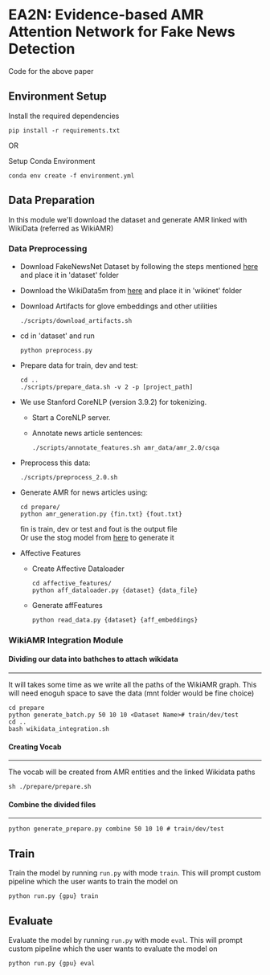 # EA2N: Evidence-based AMR Attention Network for Fake News Detection
Code for the above paper

## Environment Setup

Install the required dependencies

``` 
pip install -r requirements.txt
```

OR

Setup Conda Environment

```
conda env create -f environment.yml
```

## Data Preparation
In this module we'll download the dataset and generate AMR linked with WikiData (referred as WikiAMR)
### Data Preprocessing
- Download FakeNewsNet Dataset by following the steps mentioned [here](https://github.com/KaiDMML/FakeNewsNet) and place it in 'dataset' folder

- Download the WikiData5m from [here](https://pykeen.readthedocs.io/en/stable/api/pykeen.datasets.Wikidata5M.html) and place it in 'wikinet' folder

- Download Artifacts for glove embeddings and other utilities
    ```
    ./scripts/download_artifacts.sh
    ```

- cd in 'dataset' and run
    ```
    python preprocess.py
    ```

- Prepare data for train, dev and test:
    ```
    cd ..
    ./scripts/prepare_data.sh -v 2 -p [project_path]
    ```
- We use Stanford CoreNLP (version 3.9.2) for tokenizing.

    - Start a CoreNLP server.

    - Annotate news article sentences:
        ```
        ./scripts/annotate_features.sh amr_data/amr_2.0/csqa
        ```
- Preprocess this data:
    ```
    ./scripts/preprocess_2.0.sh
    ```
- Generate AMR for news articles using:
    ```
    cd prepare/
    python amr_generation.py {fin.txt} {fout.txt}
    ```
    fin is train, dev or test and fout is the output file\
    Or use the stog model from [here](https://github.com/sheng-z/stog) to generate it
- Affective Features
    - Create Affective Dataloader
        ```
        cd affective_features/
        python aff_dataloader.py {dataset} {data_file}
        ```
    - Generate affFeatures
        ```
        python read_data.py {dataset} {aff_embeddings}
        ```
### WikiAMR Integration Module
#### Dividing our data into bathches to attach wikidata
---
It will takes some time as we write all the paths of the WikiAMR graph. This will need enoguh space to save the data (mnt folder would be fine choice)
```
cd prepare
python generate_batch.py 50 10 10 <Dataset Name># train/dev/test
cd ..
bash wikidata_integration.sh
```
#### Creating Vocab
---
The vocab will be created from AMR entities and the linked Wikidata paths
```
sh ./prepare/prepare.sh
```
#### Combine the divided files
---
```
python generate_prepare.py combine 50 10 10 # train/dev/test
```

## Train

Train the model by running `run.py` with mode `train`. This will prompt custom pipeline which the user wants to train the model on
```
python run.py {gpu} train
```
## Evaluate

Evaluate the model by running `run.py` with mode `eval`. This will prompt custom pipeline which the user wants to evaluate the model on
```
python run.py {gpu} eval
```

